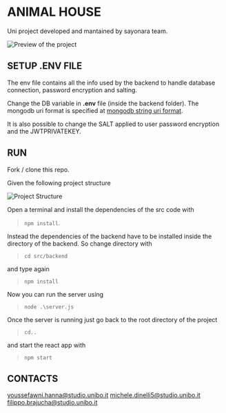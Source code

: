 # ANIMAL HOUSE  

Uni project developed and mantained by sayonara team.

![Preview of the project](https://media.giphy.com/media/vFKqnCdLPNOKc/giphy.gif)

## SETUP .ENV FILE

The env file contains all the info used by the backend to handle database connection, password encryption and salting.

Change the DB variable in **.env** file (inside the backend folder). The mongodb uri format is specified at [mongodb string uri format](https://www.mongodb.com/docs/manual/reference/connection-string/).

It is also possible to change the SALT applied to user password encryption and the JWTPRIVATEKEY.

## RUN

Fork / clone this repo.

Given the following project structure

![Project Structure]("src\assets\project-structure.png "Project Structure")

Open a terminal and install the dependencies of the src code with

> `npm install`.

Instead the dependencies of the backend have to be installed inside the directory of the backend. So change directory with 

>`cd src/backend` 

and type again 

>`npm install`

Now you can run the server using

> `node .\server.js`

Once the server is running just go back to the root directory of the project 

> `cd..`

and start the react app with

> `npm start`

## CONTACTS

<youssefawni.hanna@studio.unibo.it>
<michele.dinelli5@studio.unibo.it>
<filippo.brajucha@studio.unibo.it>




